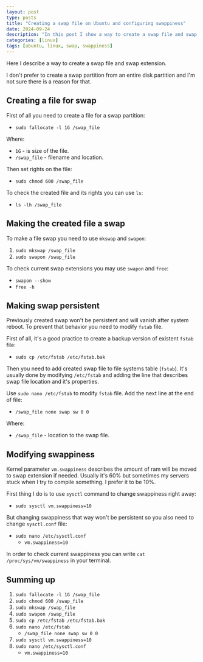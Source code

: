 ```yaml
---
layout: post
type: posts
title: "Creating a swap file on Ubuntu and configuring swappiness"
date: 2024-09-24
description: "In this post I show a way to create a swap file and swap extension"
categories: [linux]
tags: [ubuntu, linux, swap, swappiness]
---
```


Here I describe a way to create a swap file and swap extension.

I don't prefer to create a swap partition from an entire disk partition and I'm not sure there is a reason for that.

## Creating a file for swap
First of all you need to create a file for a swap partition:
* `sudo fallocate -l 1G /swap_file`

Where:
* `1G` - is size of the file.
* `/swap_file` - filename and location.

Then set rights on the file:
* `sudo chmod 600 /swap_file`

To check the created file and its rights you can use `ls`:
* `ls -lh /swap_file`

## Making the created file a swap
To make a file swap you need to use `mkswap` and `swapon`:
1. `sudo mkswap /swap_file`
2. `sudo swapon /swap_file`

To check current swap extensions you may use `swapon` and `free`:
* `swapon --show`
* `free -h`

## Making swap persistent
Previously created swap won't be persistent and will vanish after system reboot.
To prevent that behavior you need to modify `fstab` file.

First of all, it's a good practice to create a backup version of existent `fstab` file:
* `sudo cp /etc/fstab /etc/fstab.bak`

Then you need to add created swap file to file systems table (`fstab`).
It's usually done by modifying `/etc/fstab` and adding the line that describes swap file location and it's properties.

Use `sudo nano /etc/fstab` to modify `fstab` file.
Add the next line at the end of file:
* `/swap_file none swap sw 0 0`

Where:
* `/swap_file` - location to the swap file.

## Modifying swappiness
Kernel parameter `vm.swappiness` describes the amount of ram will be moved to swap extension if needed.
Usually it's 60% but sometimes my servers stuck when I try to compile something.
I prefer it to be 10%.

First thing I do is to use `sysctl` command to change swappiness right away:
* `sudo sysctl vm.swappiness=10`

But changing swappiness that way won't be persistent so you also need to change `sysctl.conf` file:
* `sudo nano /etc/sysctl.conf`
    * `vm.swappiness=10`

In order to check current swappiness you can write `cat /proc/sys/vm/swappiness` in your terminal.

## Summing up
1. `sudo fallocate -l 1G /swap_file`
2. `sudo chmod 600 /swap_file`
3. `sudo mkswap /swap_file`
4. `sudo swapon /swap_file`
5. `sudo cp /etc/fstab /etc/fstab.bak`
6. `sudo nano /etc/fstab`
    * `/swap_file none swap sw 0 0`
7. `sudo sysctl vm.swappiness=10`
8. `sudo nano /etc/sysctl.conf`
    * `vm.swappiness=10`

